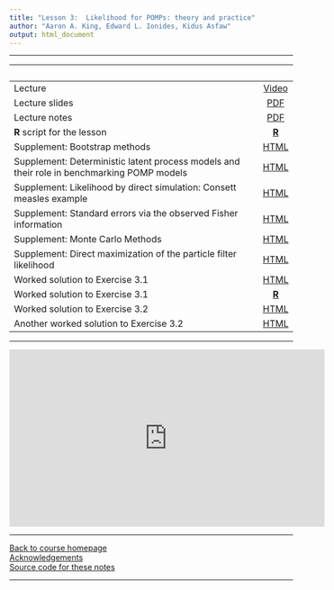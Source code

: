 ```yaml
---
title: "Lesson 3:  Likelihood for POMPs: theory and practice"
author: "Aaron A. King, Edward L. Ionides, Kidus Asfaw"
output: html_document
---
```


----------------------

| &nbsp;                                                                                     | &nbsp;                                                                            |
|:-------------------------------------------------------------------------------------------|:---------------------------------------------------------------------------------:|
| Lecture                                                                                    | [Video](https://www.youtube.com/playlist?list=PLluGwj6FGt2RRi-TRckg7Lud87ZKIJTZ8) |
| Lecture slides                                                                             | [PDF](slides.pdf)                                                                 |
| Lecture notes                                                                              | [PDF](notes.pdf)                                                                  |
| **R** script for the lesson                                                                | [**R**](main.R)                                                                   |
| Supplement: Bootstrap methods                                                              | [HTML](bootstrap.html)                                                            |
| Supplement: Deterministic latent process models and their role in benchmarking POMP models | [HTML](deterministic.html)                                                        |
| Supplement: Likelihood by direct simulation: Consett measles example                       | [HTML](directSimulation.html)                                                     |
| Supplement: Standard errors via the observed Fisher information                            | [HTML](fisherSE.html)                                                             |
| Supplement: Monte Carlo Methods                                                            | [HTML](monteCarlo.html)                                                           |
| Supplement: Direct maximization of the particle filter likelihood                          | [HTML](./pf-in-Nelder-Mead.html)                                                  |
| Worked solution to Exercise 3.1                                                            | [HTML](Q_slice.html)                                                              |
| Worked solution to Exercise 3.1                                                            | [**R**](expense.R)                                                                |
| Worked solution to Exercise 3.2                                                            | [HTML](loglikest.html)                                                            |
| Another worked solution to Exercise 3.2                                                    | [HTML](basic_exercise_pfilter.html)                                               |

----------------------

<iframe width="560" height="315" src="https://www.youtube-nocookie.com/embed/videoseries?list=PLluGwj6FGt2RRi-TRckg7Lud87ZKIJTZ8" frameborder="0" allow="accelerometer; autoplay; encrypted-media; gyroscope; picture-in-picture" allowfullscreen></iframe>

----------------------

[Back to course homepage](../index.html)  
[Acknowledgements](../acknowledge.html)  
[Source code for these notes](http://github.com/kingaa/sbied/tree/master/pfilter/)  

----------------------
